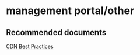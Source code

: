 <properties
	pageTitle="management portal/other"
	description="management portal/other"
	service="microsoft.cdn"
	resource="profiles"
	authors="aashu"
	displayOrder=""
	selfHelpType="generic"
	supportTopicIds="32302795"
	resourceTags=""
	productPesIds="15528"
	cloudEnvironments="public"
	articleId="4d0ec354-4c55-4dd5-99fc-a9310b42b1ae"
/>

# management portal/other


## **Recommended documents**
[CDN Best Practices](https://azure.microsoft.com/documentation/articles/best-practices-cdn/)
